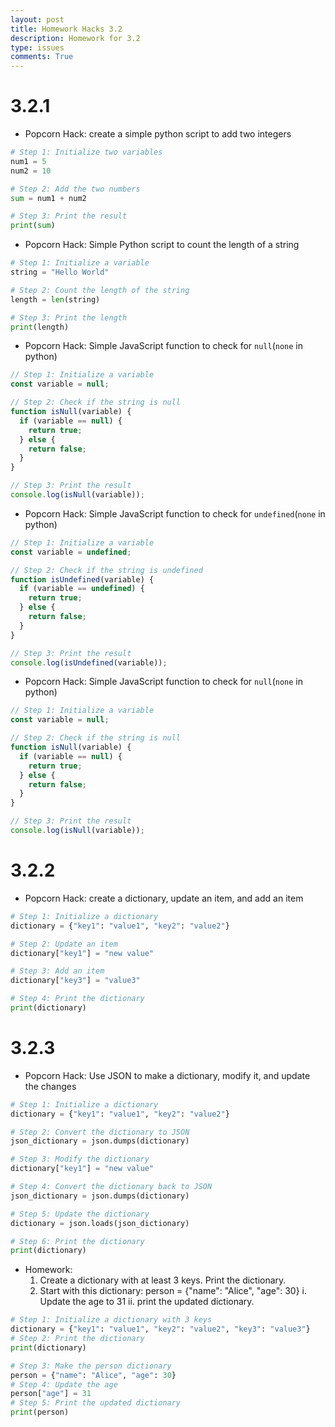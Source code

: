 ```yaml
---
layout: post
title: Homework Hacks 3.2
description: Homework for 3.2
type: issues
comments: True
---
```


# 3.2.1

- Popcorn Hack: create a simple python script to add two integers

```python
# Step 1: Initialize two variables
num1 = 5
num2 = 10

# Step 2: Add the two numbers
sum = num1 + num2

# Step 3: Print the result
print(sum)
```
- Popcorn Hack: Simple Python script to count the length of a string

```python
# Step 1: Initialize a variable
string = "Hello World"

# Step 2: Count the length of the string
length = len(string)

# Step 3: Print the length
print(length)
```

- Popcorn Hack: Simple JavaScript function to check for `null`(`none` in python)

```javascript
// Step 1: Initialize a variable
const variable = null;

// Step 2: Check if the string is null
function isNull(variable) {
  if (variable == null) {
    return true;
  } else {
    return false;
  }
}

// Step 3: Print the result
console.log(isNull(variable));
```

- Popcorn Hack: Simple JavaScript function to check for `undefined`(`none` in python)

```javascript
// Step 1: Initialize a variable
const variable = undefined;

// Step 2: Check if the string is undefined
function isUndefined(variable) {
  if (variable == undefined) {
    return true;
  } else {
    return false;
  }
}

// Step 3: Print the result
console.log(isUndefined(variable));
```

- Popcorn Hack: Simple JavaScript function to check for `null`(`none` in python)

```javascript
// Step 1: Initialize a variable
const variable = null;

// Step 2: Check if the string is null
function isNull(variable) {
  if (variable == null) {
    return true;
  } else {
    return false;
  }
}

// Step 3: Print the result
console.log(isNull(variable));
```

# 3.2.2

- Popcorn Hack: create a dictionary, update an item, and add an item

```python
# Step 1: Initialize a dictionary
dictionary = {"key1": "value1", "key2": "value2"}

# Step 2: Update an item
dictionary["key1"] = "new value"

# Step 3: Add an item
dictionary["key3"] = "value3"

# Step 4: Print the dictionary
print(dictionary)
```

# 3.2.3

- Popcorn Hack: Use JSON to make a dictionary, modify it, and update the changes

```python
# Step 1: Initialize a dictionary
dictionary = {"key1": "value1", "key2": "value2"}

# Step 2: Convert the dictionary to JSON
json_dictionary = json.dumps(dictionary)

# Step 3: Modify the dictionary
dictionary["key1"] = "new value"

# Step 4: Convert the dictionary back to JSON
json_dictionary = json.dumps(dictionary)

# Step 5: Update the dictionary
dictionary = json.loads(json_dictionary)

# Step 6: Print the dictionary
print(dictionary)
```

- Homework:
  1. Create a dictionary with at least 3 keys. Print the dictionary.
  2. Start with this dictionary: person = {"name": "Alice", "age": 30}
    i. Update the age to 31
    ii. print the updated dictionary.

```python
# Step 1: Initialize a dictionary with 3 keys
dictionary = {"key1": "value1", "key2": "value2", "key3": "value3"}
# Step 2: Print the dictionary
print(dictionary)

# Step 3: Make the person dictionary
person = {"name": "Alice", "age": 30}
# Step 4: Update the age
person["age"] = 31
# Step 5: Print the updated dictionary
print(person)
```